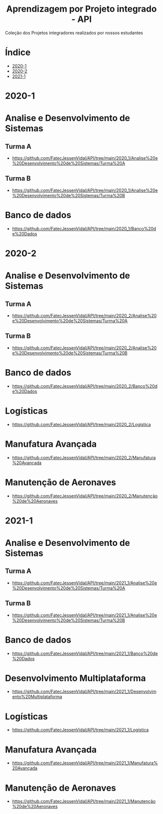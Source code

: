 <h1 align="center"> Aprendizagem por Projeto integrado - API </h1>

Coleção dos Projetos integradores realizados por nossos estudantes

# Índice
* [2020-1](#2020-1)
* [2020-2](#2020-2)
* [2021-1](#2021-1) 

# 2020-1
 # Analise e Desenvolvimento de Sistemas  

## Turma A 
* https://github.com/FatecJessenVidal/API/tree/main/2020_1/Analise%20e%20Desenvolvimento%20de%20Sistemas/Turma%20A
## Turma B
* https://github.com/FatecJessenVidal/API/tree/main/2020_1/Analise%20e%20Desenvolvimento%20de%20Sistemas/Turma%20B
# Banco de dados 
* https://github.com/FatecJessenVidal/API/tree/main/2020_1/Banco%20de%20Dados



# 2020-2
# Analise e Desenvolvimento de Sistemas 

## Turma A 
* https://github.com/FatecJessenVidal/API/tree/main/2020_2/Analise%20e%20Desenvolvimento%20de%20Sistemas/Turma%20A
## Turma B
* https://github.com/FatecJessenVidal/API/tree/main/2020_2/Analise%20e%20Desenvolvimento%20de%20Sistemas/Turma%20B
# Banco de dados 
* https://github.com/FatecJessenVidal/API/tree/main/2020_2/Banco%20de%20Dados

# Logísticas 

* https://github.com/FatecJessenVidal/API/tree/main/2020_2/Logística

# Manufatura Avançada

* https://github.com/FatecJessenVidal/API/tree/main/2020_2/Manufatura%20Avançada
# Manutenção de Aeronaves

* https://github.com/FatecJessenVidal/API/tree/main/2020_2/Manutenção%20de%20Aeronaves

# 2021-1
# Analise e Desenvolvimento de Sistemas 

## Turma A 
* https://github.com/FatecJessenVidal/API/tree/main/2021_1/Analise%20e%20Desenvolvimento%20de%20Sistemas/Turma%20A
## Turma B
* https://github.com/FatecJessenVidal/API/tree/main/2021_1/Analise%20e%20Desenvolvimento%20de%20Sistemas/Turma%20B
# Banco de dados 
* https://github.com/FatecJessenVidal/API/tree/main/2021_1/Banco%20de%20Dados

# Desenvolvimento Multiplataforma
* https://github.com/FatecJessenVidal/API/tree/main/2021_1/Desenvolvimento%20Multiplataforma
# Logísticas 

* https://github.com/FatecJessenVidal/API/tree/main/2021_1/Logística
# Manufatura Avançada

* https://github.com/FatecJessenVidal/API/tree/main/2021_1/Manufatura%20Avançada
# Manutenção de Aeronaves

* https://github.com/FatecJessenVidal/API/tree/main/2021_1/Manutenção%20de%20Aeronaves







